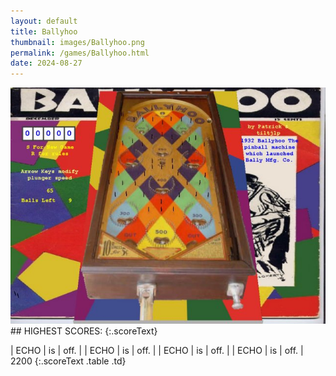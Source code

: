 ```yaml
---
layout: default
title: Ballyhoo
thumbnail: images/Ballyhoo.png
permalink: /games/Ballyhoo.html
date: 2024-08-27
---
```


<img src="../images/Ballyhoo.png" class="gameThumbnail img-fluid mx-auto align-middle">
## HIGHEST SCORES:
{:.scoreText}

| ECHO | is | off. | 
| ECHO | is | off. | 
| ECHO | is | off. | 
| ECHO | is | off. | 
2200 
{:.scoreText .table .td}
